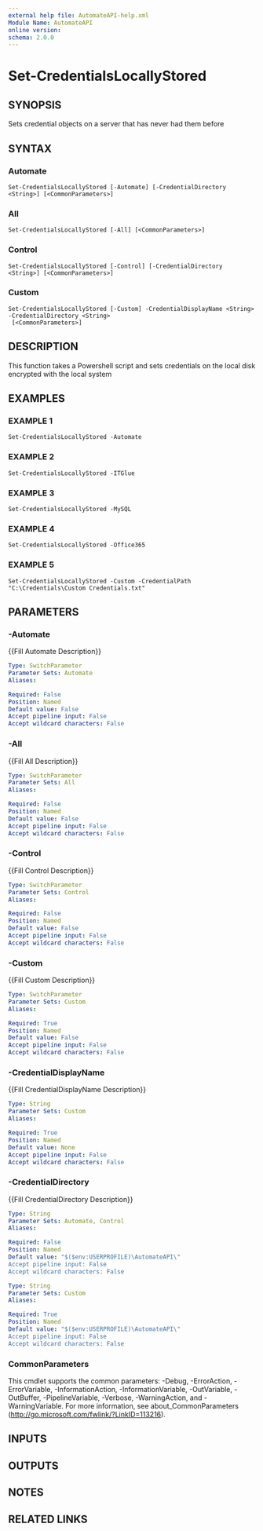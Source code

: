 ```yaml
---
external help file: AutomateAPI-help.xml
Module Name: AutomateAPI
online version:
schema: 2.0.0
---
```


# Set-CredentialsLocallyStored

## SYNOPSIS
Sets credential objects on a server that has never had them before

## SYNTAX

### Automate
```
Set-CredentialsLocallyStored [-Automate] [-CredentialDirectory <String>] [<CommonParameters>]
```

### All
```
Set-CredentialsLocallyStored [-All] [<CommonParameters>]
```

### Control
```
Set-CredentialsLocallyStored [-Control] [-CredentialDirectory <String>] [<CommonParameters>]
```

### Custom
```
Set-CredentialsLocallyStored [-Custom] -CredentialDisplayName <String> -CredentialDirectory <String>
 [<CommonParameters>]
```

## DESCRIPTION
This function takes a Powershell script and sets credentials on the local disk encrypted with the local system

## EXAMPLES

### EXAMPLE 1
```
Set-CredentialsLocallyStored -Automate
```

### EXAMPLE 2
```
Set-CredentialsLocallyStored -ITGlue
```

### EXAMPLE 3
```
Set-CredentialsLocallyStored -MySQL
```

### EXAMPLE 4
```
Set-CredentialsLocallyStored -Office365
```

### EXAMPLE 5
```
Set-CredentialsLocallyStored -Custom -CredentialPath "C:\Credentials\Custom Credentials.txt"
```

## PARAMETERS

### -Automate
{{Fill Automate Description}}

```yaml
Type: SwitchParameter
Parameter Sets: Automate
Aliases:

Required: False
Position: Named
Default value: False
Accept pipeline input: False
Accept wildcard characters: False
```

### -All
{{Fill All Description}}

```yaml
Type: SwitchParameter
Parameter Sets: All
Aliases:

Required: False
Position: Named
Default value: False
Accept pipeline input: False
Accept wildcard characters: False
```

### -Control
{{Fill Control Description}}

```yaml
Type: SwitchParameter
Parameter Sets: Control
Aliases:

Required: False
Position: Named
Default value: False
Accept pipeline input: False
Accept wildcard characters: False
```

### -Custom
{{Fill Custom Description}}

```yaml
Type: SwitchParameter
Parameter Sets: Custom
Aliases:

Required: True
Position: Named
Default value: False
Accept pipeline input: False
Accept wildcard characters: False
```

### -CredentialDisplayName
{{Fill CredentialDisplayName Description}}

```yaml
Type: String
Parameter Sets: Custom
Aliases:

Required: True
Position: Named
Default value: None
Accept pipeline input: False
Accept wildcard characters: False
```

### -CredentialDirectory
{{Fill CredentialDirectory Description}}

```yaml
Type: String
Parameter Sets: Automate, Control
Aliases:

Required: False
Position: Named
Default value: "$($env:USERPROFILE)\AutomateAPI\"
Accept pipeline input: False
Accept wildcard characters: False
```

```yaml
Type: String
Parameter Sets: Custom
Aliases:

Required: True
Position: Named
Default value: "$($env:USERPROFILE)\AutomateAPI\"
Accept pipeline input: False
Accept wildcard characters: False
```

### CommonParameters
This cmdlet supports the common parameters: -Debug, -ErrorAction, -ErrorVariable, -InformationAction, -InformationVariable, -OutVariable, -OutBuffer, -PipelineVariable, -Verbose, -WarningAction, and -WarningVariable.
For more information, see about_CommonParameters (http://go.microsoft.com/fwlink/?LinkID=113216).

## INPUTS

## OUTPUTS

## NOTES

## RELATED LINKS
